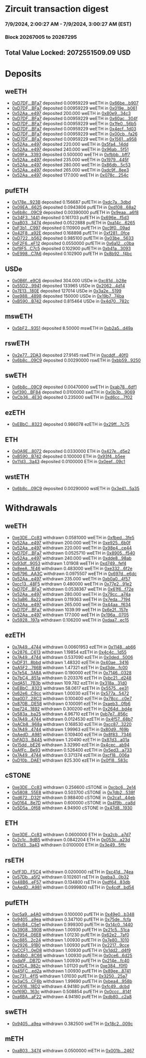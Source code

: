 # Zircuit transaction digest
### 7/9/2024, 2:00:27 AM - 7/9/2024, 3:00:27 AM (EST)
### Block 20267005 to 20267295

## Total Value Locked: 2072551509.09 USD

# Deposits
## weETH
- [0xD7DF...BFa7](https://etherscan.io/address/0xD7DF7E085214743530afF339aFC420c7c720BFa7) deposited 0.00959229 weETH in [0x66be...b907](https://etherscan.io/tx/0xD7DF7E085214743530afF339aFC420c7c720BFa7)
- [0xD7DF...BFa7](https://etherscan.io/address/0xD7DF7E085214743530afF339aFC420c7c720BFa7) deposited 0.00959229 weETH in [0x019e...b061](https://etherscan.io/tx/0xD7DF7E085214743530afF339aFC420c7c720BFa7)
- [0x52Aa...e497](https://etherscan.io/address/0x52Aa899454998Be5b000Ad077a46Bbe360F4e497) deposited 200.000 weETH in [0x80e9...34c3](https://etherscan.io/tx/0x52Aa899454998Be5b000Ad077a46Bbe360F4e497)
- [0xD7DF...BFa7](https://etherscan.io/address/0xD7DF7E085214743530afF339aFC420c7c720BFa7) deposited 0.00959229 weETH in [0x60ac...304f](https://etherscan.io/tx/0xD7DF7E085214743530afF339aFC420c7c720BFa7)
- [0xD7DF...BFa7](https://etherscan.io/address/0xD7DF7E085214743530afF339aFC420c7c720BFa7) deposited 0.00959229 weETH in [0x1fe0...56b5](https://etherscan.io/tx/0xD7DF7E085214743530afF339aFC420c7c720BFa7)
- [0xD7DF...BFa7](https://etherscan.io/address/0xD7DF7E085214743530afF339aFC420c7c720BFa7) deposited 0.00959229 weETH in [0x4ecf...1d03](https://etherscan.io/tx/0xD7DF7E085214743530afF339aFC420c7c720BFa7)
- [0xD7DF...BFa7](https://etherscan.io/address/0xD7DF7E085214743530afF339aFC420c7c720BFa7) deposited 0.00959229 weETH in [0x00cb...fa26](https://etherscan.io/tx/0xD7DF7E085214743530afF339aFC420c7c720BFa7)
- [0xD7DF...BFa7](https://etherscan.io/address/0xD7DF7E085214743530afF339aFC420c7c720BFa7) deposited 0.00959229 weETH in [0x1561...a958](https://etherscan.io/tx/0xD7DF7E085214743530afF339aFC420c7c720BFa7)
- [0x52Aa...e497](https://etherscan.io/address/0x52Aa899454998Be5b000Ad077a46Bbe360F4e497) deposited 220.000 weETH in [0x5fa4...14dd](https://etherscan.io/tx/0x52Aa899454998Be5b000Ad077a46Bbe360F4e497)
- [0x52Aa...e497](https://etherscan.io/address/0x52Aa899454998Be5b000Ad077a46Bbe360F4e497) deposited 240.000 weETH in [0x96ab...5f51](https://etherscan.io/tx/0x52Aa899454998Be5b000Ad077a46Bbe360F4e497)
- [0x09Fa...3393](https://etherscan.io/address/0x09Fa38EBa245bb68354B8950FA2fe71f02863393) deposited 0.500000 weETH in [0xfbbb...bff7](https://etherscan.io/tx/0x09Fa38EBa245bb68354B8950FA2fe71f02863393)
- [0x52Aa...e497](https://etherscan.io/address/0x52Aa899454998Be5b000Ad077a46Bbe360F4e497) deposited 235.000 weETH in [0x1979...445f](https://etherscan.io/tx/0x52Aa899454998Be5b000Ad077a46Bbe360F4e497)
- [0x52Aa...e497](https://etherscan.io/address/0x52Aa899454998Be5b000Ad077a46Bbe360F4e497) deposited 280.000 weETH in [0x86db...5c53](https://etherscan.io/tx/0x52Aa899454998Be5b000Ad077a46Bbe360F4e497)
- [0x52Aa...e497](https://etherscan.io/address/0x52Aa899454998Be5b000Ad077a46Bbe360F4e497) deposited 265.000 weETH in [0xdc9f...8ee3](https://etherscan.io/tx/0x52Aa899454998Be5b000Ad077a46Bbe360F4e497)
- [0x52Aa...e497](https://etherscan.io/address/0x52Aa899454998Be5b000Ad077a46Bbe360F4e497) deposited 177.000 weETH in [0x078c...254c](https://etherscan.io/tx/0x52Aa899454998Be5b000Ad077a46Bbe360F4e497)
## pufETH
- [0x178e...923B](https://etherscan.io/address/0x178eEcc924F0832429953f5A0F859ffeec57923B) deposited 0.156687 pufETH in [0xdc7a...3dbd](https://etherscan.io/tx/0x178eEcc924F0832429953f5A0F859ffeec57923B)
- [0x09EA...6625](https://etherscan.io/address/0x09EADBC3Ce0D9Af27CBc4df03D2E09173e746625) deposited 0.0943806 pufETH in [0xd108...68a2](https://etherscan.io/tx/0x09EADBC3Ce0D9Af27CBc4df03D2E09173e746625)
- [0x6b8c...09C9](https://etherscan.io/address/0x6b8cD6a9a8D135c7172244037F951E4C66cd09C9) deposited 0.00390000 pufETH in [0x9eaa...a6f8](https://etherscan.io/tx/0x6b8cD6a9a8D135c7172244037F951E4C66cd09C9)
- [0x34F3...1441](https://etherscan.io/address/0x34F3775e641d84C3FF414D94364Ce2cF10831441) deposited 0.161703 pufETH in [0x696e...f5d3](https://etherscan.io/tx/0x34F3775e641d84C3FF414D94364Ce2cF10831441)
- [0xaB03...3474](https://etherscan.io/address/0xaB03Bf3aD835DB545f2d3B9897a7b7167eAa3474) deposited 0.0522888 pufETH in [0xa14c...6265](https://etherscan.io/tx/0xaB03Bf3aD835DB545f2d3B9897a7b7167eAa3474)
- [0xF3b1...C997](https://etherscan.io/address/0xF3b1C99Ff41836dbD20EAa1a5D502213A49EC997) deposited 0.110900 pufETH in [0xc9f0...09ad](https://etherscan.io/tx/0xF3b1C99Ff41836dbD20EAa1a5D502213A49EC997)
- [0x42F8...a92E](https://etherscan.io/address/0x42F8711C9e4a68Afe30Dd974EEDdd2401A5fa92E) deposited 0.168898 pufETH in [0xf281...0fce](https://etherscan.io/tx/0x42F8711C9e4a68Afe30Dd974EEDdd2401A5fa92E)
- [0xD722...b562](https://etherscan.io/address/0xD722fa7CE66c4096206551f8F25EEd14f8Adb562) deposited 0.985100 pufETH in [0x03be...5633](https://etherscan.io/tx/0xD722fa7CE66c4096206551f8F25EEd14f8Adb562)
- [0xF2F6...eF12](https://etherscan.io/address/0xF2F66B05942Cdaf64bE9A3C980a82F06bb8FeF12) deposited 0.0550000 pufETH in [0x6a12...c0ba](https://etherscan.io/tx/0xF2F66B05942Cdaf64bE9A3C980a82F06bb8FeF12)
- [0xf9F5...C7c5](https://etherscan.io/address/0xf9F53B848df23Cc1eA1258449147167Fa59CC7c5) deposited 0.102900 pufETH in [0xb41a...3093](https://etherscan.io/tx/0xf9F53B848df23Cc1eA1258449147167Fa59CC7c5)
- [0xE998...C7A6](https://etherscan.io/address/0xE998C07252C8D2146A7169f051159c5A1198C7A6) deposited 0.102900 pufETH in [0x8b92...f4bc](https://etherscan.io/tx/0xE998C07252C8D2146A7169f051159c5A1198C7A6)
## USDe
- [0x0B6f...e9C6](https://etherscan.io/address/0x0B6f553592ebd72D6410AE4DbBa9E6FCCa47e9C6) deposited 304.000 USDe in [0xc81d...b28e](https://etherscan.io/tx/0x0B6f553592ebd72D6410AE4DbBa9E6FCCa47e9C6)
- [0x55D2...9941](https://etherscan.io/address/0x55D21a4Ab651f45ee42115322e5974140C649941) deposited 133965 USDe in [0x2062...4d14](https://etherscan.io/tx/0x55D21a4Ab651f45ee42115322e5974140C649941)
- [0x7E13...180E](https://etherscan.io/address/0x7E13AC7462cBC62440A91DD2654f1c2D1FC9180E) deposited 127014 USDe in [0x3a2e...5199](https://etherscan.io/tx/0x7E13AC7462cBC62440A91DD2654f1c2D1FC9180E)
- [0xe988...4898](https://etherscan.io/address/0xe9884f4b85d88Cf87E68a8677ABBCF83dBD64898) deposited 150000 USDe in [0x19b7...74ba](https://etherscan.io/tx/0xe9884f4b85d88Cf87E68a8677ABBCF83dBD64898)
- [0xB590...B742](https://etherscan.io/address/0xB590356f6b07Dc7A8f3F5E39A0A037095DD2B742) deposited 0.815464 USDe in [0x4d70...782c](https://etherscan.io/tx/0xB590356f6b07Dc7A8f3F5E39A0A037095DD2B742)
## mswETH
- [0x5bF2...9351](https://etherscan.io/address/0x5bF2817Dc523AB379Cad3cFD57a8aF81f0Ed9351) deposited 8.50000 mswETH in [0xb2a5...d49a](https://etherscan.io/tx/0x5bF2817Dc523AB379Cad3cFD57a8aF81f0Ed9351)
## rswETH
- [0x2e77...2DA3](https://etherscan.io/address/0x2e771829AE55Ac3568bCeEF7393e40574B752DA3) deposited 27.9145 rswETH in [0xcddf...40f0](https://etherscan.io/tx/0x2e771829AE55Ac3568bCeEF7393e40574B752DA3)
- [0x6b8c...09C9](https://etherscan.io/address/0x6b8cD6a9a8D135c7172244037F951E4C66cd09C9) deposited 0.00290000 rswETH in [0xbb59...9250](https://etherscan.io/tx/0x6b8cD6a9a8D135c7172244037F951E4C66cd09C9)
## swETH
- [0x6b8c...09C9](https://etherscan.io/address/0x6b8cD6a9a8D135c7172244037F951E4C66cd09C9) deposited 0.00470000 swETH in [0xab78...6df1](https://etherscan.io/tx/0x6b8cD6a9a8D135c7172244037F951E4C66cd09C9)
- [0xf390...BF84](https://etherscan.io/address/0xf390B67f0E6D5Cd1006bc5427eA0cDDbabaaBF84) deposited 0.0100000 swETH in [0x0b3b...9069](https://etherscan.io/tx/0xf390B67f0E6D5Cd1006bc5427eA0cDDbabaaBF84)
- [0xCb36...4E30](https://etherscan.io/address/0xCb36F8580A36788A48518dEC95Ea458357E64E30) deposited 0.235000 swETH in [0xd6cc...7f02](https://etherscan.io/tx/0xCb36F8580A36788A48518dEC95Ea458357E64E30)
## ezETH
- [0xEBbC...8323](https://etherscan.io/address/0xEBbC62Cd1aB29e80F9BA2903ee090148ECB58323) deposited 0.986078 ezETH in [0x29ff...7c75](https://etherscan.io/tx/0xEBbC62Cd1aB29e80F9BA2903ee090148ECB58323)
## ETH
- [0x0A9E...8072](https://etherscan.io/address/0x0A9E0Ce7fB4ff63813a6eD73f1AB0d53a54f8072) deposited 0.0330000 ETH in [0x427e...d5e2](https://etherscan.io/tx/0x0A9E0Ce7fB4ff63813a6eD73f1AB0d53a54f8072)
- [0xB590...B742](https://etherscan.io/address/0xB590356f6b07Dc7A8f3F5E39A0A037095DD2B742) deposited 0.100000 ETH in [0x93f4...b5ee](https://etherscan.io/tx/0xB590356f6b07Dc7A8f3F5E39A0A037095DD2B742)
- [0x11d3...3a43](https://etherscan.io/address/0x11d300d569a96c38391caD4F29E57824eF2B3a43) deposited 0.0100000 ETH in [0x0eef...09c1](https://etherscan.io/tx/0x11d300d569a96c38391caD4F29E57824eF2B3a43)
## wstETH
- [0x6b8c...09C9](https://etherscan.io/address/0x6b8cD6a9a8D135c7172244037F951E4C66cd09C9) deposited 0.00290000 wstETH in [0x3e41...5a35](https://etherscan.io/tx/0x6b8cD6a9a8D135c7172244037F951E4C66cd09C9)
# Withdrawals
## weETH
- [0xe3DE...Cc83](https://etherscan.io/address/0xe3DE0eb57F4F6940458f4BDfBd689526ac73Cc83) withdrawn 0.0581000 weETH in [0xfbed...3fe5](https://etherscan.io/tx/0xe3DE0eb57F4F6940458f4BDfBd689526ac73Cc83)
- [0x52Aa...e497](https://etherscan.io/address/0x52Aa899454998Be5b000Ad077a46Bbe360F4e497) withdrawn 200.000 weETH in [0xe925...6b0f](https://etherscan.io/tx/0x52Aa899454998Be5b000Ad077a46Bbe360F4e497)
- [0x52Aa...e497](https://etherscan.io/address/0x52Aa899454998Be5b000Ad077a46Bbe360F4e497) withdrawn 220.000 weETH in [0x98e4...ce44](https://etherscan.io/tx/0x52Aa899454998Be5b000Ad077a46Bbe360F4e497)
- [0xD7DF...BFa7](https://etherscan.io/address/0xD7DF7E085214743530afF339aFC420c7c720BFa7) withdrawn 0.0525710 weETH in [0x8905...f540](https://etherscan.io/tx/0xD7DF7E085214743530afF339aFC420c7c720BFa7)
- [0x52Aa...e497](https://etherscan.io/address/0x52Aa899454998Be5b000Ad077a46Bbe360F4e497) withdrawn 240.000 weETH in [0xdde8...98ab](https://etherscan.io/tx/0x52Aa899454998Be5b000Ad077a46Bbe360F4e497)
- [0x93df...9053](https://etherscan.io/address/0x93df59741ee1cDE79fA0373CCbE009f26db79053) withdrawn 1.01908 weETH in [0xd749...fef4](https://etherscan.io/tx/0x93df59741ee1cDE79fA0373CCbE009f26db79053)
- [0x8eeA...1E46](https://etherscan.io/address/0x8eeAB5118Eb006D1217B8856F9080167Be841E46) withdrawn 0.483000 weETH in [0xe332...6f2e](https://etherscan.io/tx/0x8eeAB5118Eb006D1217B8856F9080167Be841E46)
- [0x6796...AA3C](https://etherscan.io/address/0x6796e444EE04B9043316C65cAb0C79ed8d6AAA3C) withdrawn 0.0975507 weETH in [0x697d...e6dc](https://etherscan.io/tx/0x6796e444EE04B9043316C65cAb0C79ed8d6AAA3C)
- [0x52Aa...e497](https://etherscan.io/address/0x52Aa899454998Be5b000Ad077a46Bbe360F4e497) withdrawn 235.000 weETH in [0xb0a0...4f57](https://etherscan.io/tx/0x52Aa899454998Be5b000Ad077a46Bbe360F4e497)
- [0xcc13...48F5](https://etherscan.io/address/0xcc13D039646D2Ce1FE41c6658697dCd8EA2448F5) withdrawn 0.480000 weETH in [0x77e2...91e2](https://etherscan.io/tx/0xcc13D039646D2Ce1FE41c6658697dCd8EA2448F5)
- [0xD7DF...BFa7](https://etherscan.io/address/0xD7DF7E085214743530afF339aFC420c7c720BFa7) withdrawn 0.0538367 weETH in [0x61f6...f72e](https://etherscan.io/tx/0xD7DF7E085214743530afF339aFC420c7c720BFa7)
- [0x52Aa...e497](https://etherscan.io/address/0x52Aa899454998Be5b000Ad077a46Bbe360F4e497) withdrawn 280.000 weETH in [0x79cc...a74a](https://etherscan.io/tx/0x52Aa899454998Be5b000Ad077a46Bbe360F4e497)
- [0x3aB6...8a22](https://etherscan.io/address/0x3aB6e872E09Ab716194754B713Bc6b5C4bC78a22) withdrawn 0.119363 weETH in [0x7eda...7194](https://etherscan.io/tx/0x3aB6e872E09Ab716194754B713Bc6b5C4bC78a22)
- [0x52Aa...e497](https://etherscan.io/address/0x52Aa899454998Be5b000Ad077a46Bbe360F4e497) withdrawn 265.000 weETH in [0x44aa...f634](https://etherscan.io/tx/0x52Aa899454998Be5b000Ad077a46Bbe360F4e497)
- [0xD7DF...BFa7](https://etherscan.io/address/0xD7DF7E085214743530afF339aFC420c7c720BFa7) withdrawn 1039.99 weETH in [0x6e2f...157e](https://etherscan.io/tx/0xD7DF7E085214743530afF339aFC420c7c720BFa7)
- [0x52Aa...e497](https://etherscan.io/address/0x52Aa899454998Be5b000Ad077a46Bbe360F4e497) withdrawn 177.000 weETH in [0x196a...0705](https://etherscan.io/tx/0x52Aa899454998Be5b000Ad077a46Bbe360F4e497)
- [0x5928...197a](https://etherscan.io/address/0x5928de6473Df7f3D7Ed0d3f7a83BB0fa410B197a) withdrawn 0.106200 weETH in [0xdaa7...ec15](https://etherscan.io/tx/0x5928de6473Df7f3D7Ed0d3f7a83BB0fa410B197a)
## ezETH
- [0x7A49...4744](https://etherscan.io/address/0x7A493Be5c2ce014cD049Bf178a1ac0Db1B434744) withdrawn 0.00601953 ezETH in [0x1148...ab66](https://etherscan.io/tx/0x7A493Be5c2ce014cD049Bf178a1ac0Db1B434744)
- [0x2876...C613](https://etherscan.io/address/0x28761dAA68bF10ab9e30291cabea73A3462bC613) withdrawn 1.19854 ezETH in [0x4c4c...1d55](https://etherscan.io/tx/0x28761dAA68bF10ab9e30291cabea73A3462bC613)
- [0x7A49...4744](https://etherscan.io/address/0x7A493Be5c2ce014cD049Bf178a1ac0Db1B434744) withdrawn 0.537090 ezETH in [0x0ded...5006](https://etherscan.io/tx/0x7A493Be5c2ce014cD049Bf178a1ac0Db1B434744)
- [0xDF31...8bbd](https://etherscan.io/address/0xDF31f9EA1C69f692B003EdDb768C2E4306de8bbd) withdrawn 1.48320 ezETH in [0x40ae...3416](https://etherscan.io/tx/0xDF31f9EA1C69f692B003EdDb768C2E4306de8bbd)
- [0xA5F2...766B](https://etherscan.io/address/0xA5F28F8e2306325394a45fB8E8701B7FC598766B) withdrawn 1.47321 ezETH in [0xd3de...fc00](https://etherscan.io/tx/0xA5F28F8e2306325394a45fB8E8701B7FC598766B)
- [0x7e54...3A8A](https://etherscan.io/address/0x7e544AAB3a900cE6e5Cb2e51797f264eCE083A8A) withdrawn 0.190000 ezETH in [0x7146...0328](https://etherscan.io/tx/0x7e544AAB3a900cE6e5Cb2e51797f264eCE083A8A)
- [0x7bC4...851a](https://etherscan.io/address/0x7bC4dC490903e046aEC4303f03599dD6fd06851a) withdrawn 0.203376 ezETH in [0xbc21...d248](https://etherscan.io/tx/0x7bC4dC490903e046aEC4303f03599dD6fd06851a)
- [0xdA51...7B3b](https://etherscan.io/address/0xdA51f03c926Da7ADb9357AcA9dab8232bAAb7B3b) withdrawn 109.782 ezETH in [0x318a...31d0](https://etherscan.io/tx/0xdA51f03c926Da7ADb9357AcA9dab8232bAAb7B3b)
- [0xEBbC...8323](https://etherscan.io/address/0xEBbC62Cd1aB29e80F9BA2903ee090148ECB58323) withdrawn 58.0617 ezETH in [0x5575...ee31](https://etherscan.io/tx/0xEBbC62Cd1aB29e80F9BA2903ee090148ECB58323)
- [0x62e6...C9cc](https://etherscan.io/address/0x62e6BB112e2bd52E225833C4A05B75FDDcFaC9cc) withdrawn 1.00030 ezETH in [0x577a...5472](https://etherscan.io/tx/0x62e6BB112e2bd52E225833C4A05B75FDDcFaC9cc)
- [0xa0D7...28C3](https://etherscan.io/address/0xa0D7E9c94e3C7F46A2dC644ecE0C42c3408A28C3) withdrawn 0.100400 ezETH in [0x78cc...c0e7](https://etherscan.io/tx/0xa0D7E9c94e3C7F46A2dC644ecE0C42c3408A28C3)
- [0x870B...DE58](https://etherscan.io/address/0x870B5C44fA881fB1a74164FFbd38234c71cFDE58) withdrawn 0.100091 ezETH in [0xaeb3...0fb6](https://etherscan.io/tx/0x870B5C44fA881fB1a74164FFbd38234c71cFDE58)
- [0xe724...1892](https://etherscan.io/address/0xe724bc738bca89ee85C43Ba8365535A0fA4c1892) withdrawn 0.300200 ezETH in [0x264d...bd4e](https://etherscan.io/tx/0xe724bc738bca89ee85C43Ba8365535A0fA4c1892)
- [0x583a...ba25](https://etherscan.io/address/0x583ac1e6173112A67222E427faa4dEDe9bC4ba25) withdrawn 4.96710 ezETH in [0xb7e7...856c](https://etherscan.io/tx/0x583ac1e6173112A67222E427faa4dEDe9bC4ba25)
- [0x7A49...4744](https://etherscan.io/address/0x7A493Be5c2ce014cD049Bf178a1ac0Db1B434744) withdrawn 0.0124530 ezETH in [0x4f57...68b7](https://etherscan.io/tx/0x7A493Be5c2ce014cD049Bf178a1ac0Db1B434744)
- [0xACb8...968a](https://etherscan.io/address/0xACb87ed83f1333759A7944b30cf43154a0D7968a) withdrawn 0.168530 ezETH in [0xcc87...3220](https://etherscan.io/tx/0xACb87ed83f1333759A7944b30cf43154a0D7968a)
- [0x7A49...4744](https://etherscan.io/address/0x7A493Be5c2ce014cD049Bf178a1ac0Db1B434744) withdrawn 1.99963 ezETH in [0x80d9...f69b](https://etherscan.io/tx/0x7A493Be5c2ce014cD049Bf178a1ac0Db1B434744)
- [0xAedD...A981](https://etherscan.io/address/0xAedDCB5E40C78ad993D61AD0A23C45617d69A981) withdrawn 0.109400 ezETH in [0x8f83...7346](https://etherscan.io/tx/0xAedDCB5E40C78ad993D61AD0A23C45617d69A981)
- [0xFAD3...B445](https://etherscan.io/address/0xFAD37D3c523c2af45e9e966FdC4CDB8E4112B445) withdrawn 1.20490 ezETH in [0x87d3...a01a](https://etherscan.io/tx/0xFAD37D3c523c2af45e9e966FdC4CDB8E4112B445)
- [0x15dd...bE26](https://etherscan.io/address/0x15dda1B15D8763Ed90354565d527EFA62200bE26) withdrawn 3.32990 ezETH in [0x4cec...ab94](https://etherscan.io/tx/0x15dda1B15D8763Ed90354565d527EFA62200bE26)
- [0xAfFc...Be93](https://etherscan.io/address/0xAfFcc7970c097e19F5e124B5c6b2faB0F182Be93) withdrawn 0.526400 ezETH in [0x5ed3...a733](https://etherscan.io/tx/0xAfFcc7970c097e19F5e124B5c6b2faB0F182Be93)
- [0x7A49...4744](https://etherscan.io/address/0x7A493Be5c2ce014cD049Bf178a1ac0Db1B434744) withdrawn 0.371374 ezETH in [0xcf18...006a](https://etherscan.io/tx/0x7A493Be5c2ce014cD049Bf178a1ac0Db1B434744)
- [0xD10b...DAE1](https://etherscan.io/address/0xD10b5E2127A0F2Bd577CEC80c1608eB02b6DDAE1) withdrawn 825.300 ezETH in [0x0f18...583c](https://etherscan.io/tx/0xD10b5E2127A0F2Bd577CEC80c1608eB02b6DDAE1)
## cSTONE
- [0xe3DE...Cc83](https://etherscan.io/address/0xe3DE0eb57F4F6940458f4BDfBd689526ac73Cc83) withdrawn 0.256600 cSTONE in [0xcbc6...2e14](https://etherscan.io/tx/0xe3DE0eb57F4F6940458f4BDfBd689526ac73Cc83)
- [0x5808...55E8](https://etherscan.io/address/0x58082F5d08996964C649d6f22E2c30fa9c0655E8) withdrawn 0.503700 cSTONE in [0x7db2...538f](https://etherscan.io/tx/0x58082F5d08996964C649d6f22E2c30fa9c0655E8)
- [0xd672...D32f](https://etherscan.io/address/0xd6725822B20A993329B448FE4615D94814A8D32f) withdrawn 0.988400 cSTONE in [0x2ca1...44eb](https://etherscan.io/tx/0xd6725822B20A993329B448FE4615D94814A8D32f)
- [0x0164...8e7D](https://etherscan.io/address/0x0164a4197271db3b851538E2fd0b8092d3418e7D) withdrawn 0.600000 cSTONE in [0x4f9b...ca8d](https://etherscan.io/tx/0x0164a4197271db3b851538E2fd0b8092d3418e7D)
- [0x5D5a...0f68](https://etherscan.io/address/0x5D5a267897794BC1276B91e97aCe4F7EF5C60f68) withdrawn 4.94900 cSTONE in [0x47d8...1930](https://etherscan.io/tx/0x5D5a267897794BC1276B91e97aCe4F7EF5C60f68)
## ETH
- [0xe3DE...Cc83](https://etherscan.io/address/0xe3DE0eb57F4F6940458f4BDfBd689526ac73Cc83) withdrawn 0.0600000 ETH in [0xa2cb...a7d7](https://etherscan.io/tx/0xe3DE0eb57F4F6940458f4BDfBd689526ac73Cc83)
- [0x2c1c...9dB5](https://etherscan.io/address/0x2c1c32cF946E2369b8e9D8957C7aDf96220e9dB5) withdrawn 0.0842204 ETH in [0x053c...a23d](https://etherscan.io/tx/0x2c1c32cF946E2369b8e9D8957C7aDf96220e9dB5)
- [0x11d3...3a43](https://etherscan.io/address/0x11d300d569a96c38391caD4F29E57824eF2B3a43) withdrawn 0.0100000 ETH in [0x3e49...5ffc](https://etherscan.io/tx/0x11d300d569a96c38391caD4F29E57824eF2B3a43)
## rsETH
- [0xfF3D...F5C4](https://etherscan.io/address/0xfF3Db39427022a19e74F90B543Ba12B6cf31F5C4) withdrawn 0.0200000 rsETH in [0xc41d...74ea](https://etherscan.io/tx/0xfF3Db39427022a19e74F90B543Ba12B6cf31F5C4)
- [0x57Db...a5f2](https://etherscan.io/address/0x57DbC9AA4e64DD833923E5366E04C91C8Fc7a5f2) withdrawn 0.102601 rsETH in [0xeba3...0b32](https://etherscan.io/tx/0x57DbC9AA4e64DD833923E5366E04C91C8Fc7a5f2)
- [0x48B6...eF57](https://etherscan.io/address/0x48B6af1CcE25922AA9E793352fC08f9AbDd2eF57) withdrawn 0.134800 rsETH in [0xdf64...83db](https://etherscan.io/tx/0x48B6af1CcE25922AA9E793352fC08f9AbDd2eF57)
- [0xAedD...A981](https://etherscan.io/address/0xAedDCB5E40C78ad993D61AD0A23C45617d69A981) withdrawn 0.0999800 rsETH in [0x4cdf...bd54](https://etherscan.io/tx/0xAedDCB5E40C78ad993D61AD0A23C45617d69A981)
## pufETH
- [0xc5a9...a4A0](https://etherscan.io/address/0xc5a9a7051FCFac7AbE04030282b192aF6B2Ea4A0) withdrawn 0.100000 pufETH in [0x49e0...b348](https://etherscan.io/tx/0xc5a9a7051FCFac7AbE04030282b192aF6B2Ea4A0)
- [0x9405...a9ea](https://etherscan.io/address/0x9405A3BfEFd50B511a1F2FAD040D6C5d931da9ea) withdrawn 0.347100 pufETH in [0x75de...fcfa](https://etherscan.io/tx/0x9405A3BfEFd50B511a1F2FAD040D6C5d931da9ea)
- [0x6cB4...C5e1](https://etherscan.io/address/0x6cB43ea1762B39945c4f88e52C37c00A90fdC5e1) withdrawn 0.999300 pufETH in [0x14c0...1440](https://etherscan.io/tx/0x6cB43ea1762B39945c4f88e52C37c00A90fdC5e1)
- [0x3908...3908](https://etherscan.io/address/0x3908c67aBFC58A7ABc09Dade9D9dB0b935943908) withdrawn 1.00930 pufETH in [0x21c5...51ca](https://etherscan.io/tx/0x3908c67aBFC58A7ABc09Dade9D9dB0b935943908)
- [0x7954...06E8](https://etherscan.io/address/0x7954c46Ac577D0ade1f273d837017B7dAc6306E8) withdrawn 1.01230 pufETH in [0x62e2...7af0](https://etherscan.io/tx/0x7954c46Ac577D0ade1f273d837017B7dAc6306E8)
- [0xc885...2c24](https://etherscan.io/address/0xc885Ca3682bC5E1171043F6372E24ad71E922c24) withdrawn 1.00930 pufETH in [0x7e80...1010](https://etherscan.io/tx/0xc885Ca3682bC5E1171043F6372E24ad71E922c24)
- [0x2926...91B0](https://etherscan.io/address/0x2926404e0eC691355Ecf3DDcf7950C1789a691B0) withdrawn 1.00930 pufETH in [0x2217...9cce](https://etherscan.io/tx/0x2926404e0eC691355Ecf3DDcf7950C1789a691B0)
- [0xCCF1...0eD8](https://etherscan.io/address/0xCCF1Dc56D7d4284961A93c4b906CF30843930eD8) withdrawn 1.00930 pufETH in [0x1dd2...d4f9](https://etherscan.io/tx/0xCCF1Dc56D7d4284961A93c4b906CF30843930eD8)
- [0x84b0...8C66](https://etherscan.io/address/0x84b01A0191feBBa9275C735711f867055c928C66) withdrawn 1.00930 pufETH in [0x0ce6...6d25](https://etherscan.io/tx/0x84b01A0191feBBa9275C735711f867055c928C66)
- [0xda1F...DB7D](https://etherscan.io/address/0xda1Fa8FFc22B946B56B59e53a902d85b30D0DB7D) withdrawn 1.00930 pufETH in [0x214e...fc40](https://etherscan.io/tx/0xda1Fa8FFc22B946B56B59e53a902d85b30D0DB7D)
- [0x2fD4...982c](https://etherscan.io/address/0x2fD4462038A7c8ee34A9D03935CE92EF04dd982c) withdrawn 1.01120 pufETH in [0xe384...f0f0](https://etherscan.io/tx/0x2fD4462038A7c8ee34A9D03935CE92EF04dd982c)
- [0x45FC...ed2a](https://etherscan.io/address/0x45FC5536F5F6FcC77330fB53Ddb9fE86eA17ed2a) withdrawn 1.00930 pufETH in [0x89ee...8741](https://etherscan.io/tx/0x45FC5536F5F6FcC77330fB53Ddb9fE86eA17ed2a)
- [0xc731...4f15](https://etherscan.io/address/0xc7319C3bA362a0351237A0a55b2CB5C2A9804f15) withdrawn 1.01030 pufETH in [0x3250...25a7](https://etherscan.io/tx/0xc7319C3bA362a0351237A0a55b2CB5C2A9804f15)
- [0x3aC5...CF6b](https://etherscan.io/address/0x3aC5a429145c94646f0e0ADED2095496A39cCF6b) withdrawn 1.99690 pufETH in [0xbea4...958b](https://etherscan.io/tx/0x3aC5a429145c94646f0e0ADED2095496A39cCF6b)
- [0xC616...18D2](https://etherscan.io/address/0xC616397bAa84A53938B0E6eDD9557523703218D2) withdrawn 4.94180 pufETH in [0xfc49...dcbd](https://etherscan.io/tx/0xC616397bAa84A53938B0E6eDD9557523703218D2)
- [0xf69D...163c](https://etherscan.io/address/0xf69D32AE6eda4d105885A314Ab2c0a63905e163c) withdrawn 0.508854 pufETH in [0x0ccc...814f](https://etherscan.io/tx/0xf69D32AE6eda4d105885A314Ab2c0a63905e163c)
- [0xa6BA...aF22](https://etherscan.io/address/0xa6BA2F53F775E6bB4DE715bd66DFb8De4ED0aF22) withdrawn 4.94180 pufETH in [0xdb80...c2a8](https://etherscan.io/tx/0xa6BA2F53F775E6bB4DE715bd66DFb8De4ED0aF22)
## swETH
- [0x9405...a9ea](https://etherscan.io/address/0x9405A3BfEFd50B511a1F2FAD040D6C5d931da9ea) withdrawn 0.382500 swETH in [0x18c2...009c](https://etherscan.io/tx/0x9405A3BfEFd50B511a1F2FAD040D6C5d931da9ea)
## mETH
- [0xaB03...3474](https://etherscan.io/address/0xaB03Bf3aD835DB545f2d3B9897a7b7167eAa3474) withdrawn 0.0500000 mETH in [0x001b...2467](https://etherscan.io/tx/0xaB03Bf3aD835DB545f2d3B9897a7b7167eAa3474)
